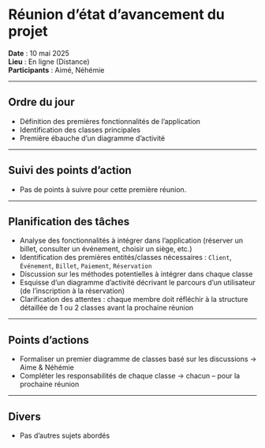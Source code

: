 # Réunion d’état d’avancement du projet

**Date** : 10 mai 2025  
**Lieu** : En ligne (Distance)  
**Participants** : Aimé, Néhémie

---

## Ordre du jour

- Définition des premières fonctionnalités de l’application
- Identification des classes principales
- Première ébauche d’un diagramme d’activité

---

## Suivi des points d’action

- Pas de points à suivre pour cette première réunion.

---

## Planification des tâches

- Analyse des fonctionnalités à intégrer dans l’application (réserver un billet, consulter un événement, choisir un siège, etc.)
- Identification des premières entités/classes nécessaires : `Client`, `Événement`, `Billet`, `Paiement`, `Réservation`
- Discussion sur les méthodes potentielles à intégrer dans chaque classe
- Esquisse d’un diagramme d’activité décrivant le parcours d’un utilisateur (de l’inscription à la réservation)
- Clarification des attentes : chaque membre doit réfléchir à la structure détaillée de 1 ou 2 classes avant la prochaine réunion

---

## Points d’actions

- Formaliser un premier diagramme de classes basé sur les discussions → Aime & Néhémie 
- Compléter les responsabilités de chaque classe → chacun – pour la prochaine réunion


---

## Divers

- Pas d’autres sujets abordés

